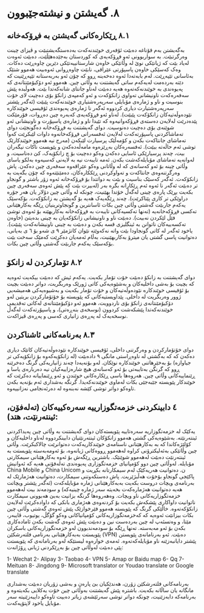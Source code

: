 # ٨. گەیشتن و نیشتەجێبوون

 ## ٨.١ ڕێکارەکانی گەیشتن بە فڕۆکەخانە
بەگەیشتن بەم قۆناغە دەبێت ئۆفەری خوێندنەکەت بەدەستگەیشتبێت و ڤیزای چینت وەرگرتبێت. بە سواربوونی ئەو فڕۆکەیەی کە کوردستان بەجێدەهێڵێت، دەبێت ئەوەت لەیاد بێت کە ژیانێکی نوێ لە وڵاتێکی خاوەن شارستانییەتێکی دێرین چاوەڕێت دەکات. وەک کەسێکی خاوەن پاسپۆرتی عێراقی، نابێت چاوەڕوانی ئەوەبیت هەموو شتێک بەئاسانی تێپەڕێت. لەم بابەتەدا ئەوە دەخەینە ڕوو کە چۆن ئەو بەربەستانە تێپەڕێنیت کە دێتە بەردەمت لەیەکەم ساتی گەیشتنت بە وڵاتی چین. 
هەموو ئەو دۆکیۆمێنتانەی کە پەیوەندی بە خوێندنەکەتەوە هەیە دەبێت لەناو جانتای شانەکەتدا بێت. هەوڵبدە پێش سەفەرەکەت ناونیشانی تەواوی زانکۆکەت و ئەو کەمپەی زانکۆ بۆی دەچیت لای خۆت بنوسیت و ناو و ژمارەی مۆبایلی سەرپەرەشتیاری خوێندنەکەت پێبێت (ئەگەر پێشتر سەرپەرەشتیارت دیاری کردووە ئەگەر نا ژمارەی پەیوەندی ئۆفیسی خوێندکارە نێودەوڵەتیەکان زانکۆکەت پێبێت). لەناو ئەو فڕۆکەیەی کەبەرە چین دەڕوات، فۆرمێکت پێدەدرێت لەلایەن دەستەی فڕۆکەوانیەوە کە تێیدا ناو و ژمارەی پاسپۆرت و ناونیشانی ئەو شوێنەی بۆی دەچیت دەنوسیت. دوای گەیشتنت بە فڕۆکەخانە دەگونجێت دوای تەماشاکردنی پاسپۆرتەکەت لەلایەن ئەفسەرانی فڕۆکەخانەوە داوات لێبکرێت کەوا تەماشای جانتاکەت بکەن و کۆمەڵێک پرسیارت لێبکەن (مەرج نیە هەموو خوێندکارێک توشی ئەم حاڵەتە ببێت). ئەفسەرەکان بەڕێزەوە مامەڵەدەکەن و پێویست ناکات نیگەران بیت، چەند پرسیارێکی ئاسایی دەکەن وەکو دەچیت بۆ چ زانکۆیەک، کێ دەناسیت، و لەوانەیە تەماشای مۆبایلەکەشت بکەن. ئەمە تایبەت نیە بە لایەنی کەسیەوە بەلکو یاسای وڵاتی چینە بۆ ئەو کەسانەی کە لە وڵاتانی وەکو عێراقەوە سەفەری چین دەکەن.
پاش وەرگرتنەوەی جانتاکەت و تەواوکردنی ڕێککارەکان، دەمێنێتەوە کە چۆن بگەیت بە زانکۆکەت. ئەگەر کەسێک بناسیت و بێت بە دواتتدا بۆ فڕۆکەخانە ئەوە زۆر باشتر و گونجاو تر دەبێت ئەگەر نا ئەوە ئەم ڕێکارانە بگرە بەر (لەبیرت بێت کە پێش ئەوەی سەفەری چین بکەیت بڕێک پارەی چینی لەگەڵ خۆتدا بهێنیت، چونکە لە وڵاتی چین دۆلار یان هەر جۆرە دراوێکی تر کاری پێناکرێت). چەند ڕێگەیەک هەیە بۆ گەیشتن بە زانکۆکەت. بۆکەسێک یەکەم جاربێت گەشتی وڵاتی چین بکات ئاسانترین و گونجاوترینیان ڕێگە بەکارهێنانی تەکسی فڕۆکەخانەیە (تەنها تەکسیەکانی تایبەت بە فڕۆکەخانە بەکاربهێنە بۆ ئەوەی توشێ فێڵ لێکردن نەبیت). دەبێت ناو و ناونیشانی زانکۆکەیان بە چینی بدەیتێ (خاوەن تەکسەییەکان ناتوانن بە ئینگلیزی قسە بکەن و دەبێت بە چینی ناونیشانەکەت پێبێت). یاخود ئەگەر لە کاتی گونجاودا بێت واتە نەکەوێتە نێوان کاتژمێر ٩ ی شەو بۆ ٦ ی بەیانی، دەتوانیت پاسی گشتی یان میترۆ بەکاربهێنیت، بەڵام ئەمەیان دەکرێت کەمێک سەخت بێت بۆکەسێک یەکەم جاربێت گەشتی وڵاتی چین بکات.


## ٨.٢ تۆمارکردن لە زانکۆ
دوای گەیشتنت بە زانکۆ دەبێت خۆت تۆمار بکەیت. یەکەم ئیش کە دەبێت بیکەیت ئەوەیە کە بچیت بۆ بەشی داخلیەکان و بەشێوەیەکی کاتی ژورێک وەربگریت، دواتر دەبێت بچیت بۆ ئۆفیسی خوێندکارە نێودەوڵەتیەکان و خۆت تۆمار بکەیت و بەشیوەیەکی هەمیشەیی ژوور وەربگریت لە داخلی. پێداویستیەکانی کە پێویستە بۆ خۆتۆمارکردن بریتین لەو دۆکیۆمێنتانەی زانکۆ بۆی ناردوویت، هەموو ئەو دۆکیۆمێنتانەی لەکاتی تەقدیمی خوێندنەکەتدا پێشکەشت کردوون (نوسخەی بنەڕەتی)، و پاسپۆرتەکەت لەگەڵ نوسخەیەک لە پەڕەی زانیاری کەسی و پەڕەی ڤیزاکەت.

## ٨.٣ بەرنامەکانی ئاشناکردن
دوای خۆتۆمارکردن و وەرگرتنی داخلی، ئۆفیسی خوێندکارە نێودەوڵەتیەکان کاتێک دیاری دەکەن کە کە بەگشتی لە ناوەڕاستی مانگی ٩ دادەبێت (لە زانکۆیەکەوە بۆ زانکۆیەکی تر جیاوازە) بۆ بەخێرهاتنی خوێندکارە نوێکان. لەو بۆنەیەدا چەند زانیاریەکی گرنگ دەخرێنە ڕوو کە گرنگن بەتایبەتی بۆ ئەو کەسانەی هیچ شارەزاییەکیان نیە دەربارەی یاسا و ڕێنماییەکانی وڵاتی چین. هەروەها باسی ڕێکارەکانی خوێندن و ئەو ڕێنماییانە دەکرێت کە خوێندکار پێویستە جێبەجێی بکات لەماوی خوێندنەکەیدا. گرنگە بەشداری ئەم بۆنەیە بکەن تاوەکو دواتر توشی کێشە نەبنەوە لە دەرئەنجامی نەزانییەوە.

## ٤ دابینکردنی خزمەتگوزارییە سەرەکییەکان (تەلەفۆن، ئینتەرنێت، هتد):
یەکێک لە خزمەتگوزاریە سەرەتاییە پێویستەکان دوای گەیشتنت بە وڵاتی چین پەیداکردنی ئینتەرنێتە. بەشێوەیەکی گشتی هەموو زانکۆکان ئینتەرنێتیان دابینکردووە لەناو داخلیەکان و کۆلێژەکاندا کە بە بەکارهێنانی ناسنامەی خوێندکاریەکەت دەتوانرێت چالاکبکرێت. وڵاتی چین وڵاتێکی بەئەلیکترۆنی کراوە لەهەموو ڕووەکانی ژیانەوە، بۆ ئەومەبەستە پێویستت بە ئینتەرنێت دەبێت لەهەموو شوێنێک. باشترین ڕێگەش بۆ ئەوە بەکارهێنانی سیمکارتی مۆبایلە. لەوڵاتی چین دوو کۆمپانیای خزمەتگوزاری پەیوەندی تەلەفۆنی هەیە کە ئەوانیش China Mobile و China Unicom ن. دەتوانیت هەریەکێک لەم سیمکارتانە بکڕیت و پاکێجی گونجاو بۆخۆت هەڵبژێریت. پاش دەستکەوتنی سیمکارت، دەتوانیت هەژمارێک لە بەرنامەی ویچات دروست بکەیت بەبەکارهێنانی ژمارە مۆبایلەکەت (ئەگەر پێشتر ویچاتت هەیە دەتوانیت هەژمارەکەت بخەیتە سەر ژمارە چینیەکە) و سودمەند بیت لەهەموو خزمەتگوزاریەکانی ناو ویچات. وەهەروەها گرنگە بزانیت بەبێ هەبوونی سیمکارت ناتوانیت داواکاری پێشکەش بکەیت بۆ کردنەوەی هەژماری بانکی کە داوادەکرێت لەلایەن زانکۆکەتەوە. 
خاڵێکی گرنگ کە پێویستە هەموو فێرخوازێک پێش ئەوەی گەشتی وڵاتی چین بکات بیزانێت ئەوەیە کە کەخزمەتگوزاریەکانی کۆمپانیاکانی وەکو گۆگڵ، یوتیوب، ڤایبەر، مێتا، و وەتسئەپ لە چین بەردەست نین و دەبێت پێش ئەوەی گەشت بکەن ئامادەکاری بکەن بۆ ئەو مەبەستە. تەنها ڕێگە بۆ سودمەندبوون لەو خزمەتگوزاریەکانی باسکران پێویستت بەبەکارهێنانی بەرنامی فلتەرشکێن (VPN) دەبێت. ئەو بەرنامانەی پێویستن پێشتر دایانبەزێنە ناو مۆبایلەکەتەوە. ئەمەی خوارەوە لیستێکە لەو بەرنامانەی کە پێویستت پێی دەبێت لەوڵاتی چین بۆ بەڕێکردنی ژیانی ڕۆژانەت:

1-	Wechat
2-	Alipay
3-	Taobao
4-	VPN
5-	Amap or Baidu map
6-	Qq
7-	Meituan
8-	Jingdong
9-	Microsoft translator or Youdao translate or Google translate

بەرنامەکانی فلتەرشکێن زۆرن، هەندێکیان بێ پارەن و بەشی زۆریان دەبێت بەشداری مانگانە یان ساڵانە بکەیت. باشترە پێش گەیشتنت بەوڵاتی چین خۆت یەکلایی بکەیتەوە و بەرنامەکە دابەزێنیت، چونکە دواتر توشی سەرئێشەی زیاتر دەبیت تاوەکو دایبەزێنیتە سەر مۆبایل یاخود لاپتۆپەکەت.
